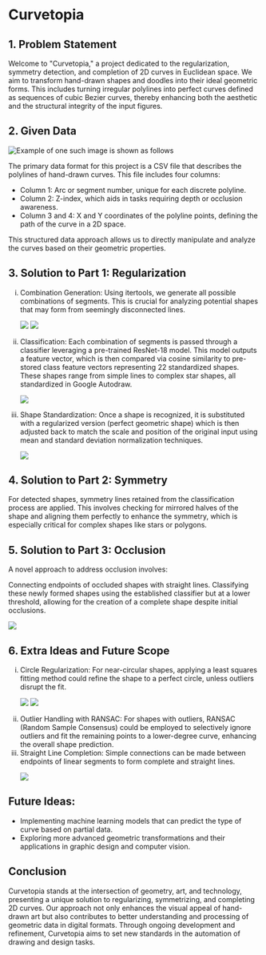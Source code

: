 # Curvetopia

## 1. Problem Statement

Welcome to "Curvetopia," a project dedicated to the regularization, symmetry detection, and completion of 2D curves in Euclidean space. We aim to transform hand-drawn shapes and doodles into their ideal geometric forms. This includes turning irregular polylines into perfect curves defined as sequences of cubic Bezier curves, thereby enhancing both the aesthetic and the structural integrity of the input figures.

## 2. Given Data

![Example of one such image is shown as follows](output_images/initial_img.png)


The primary data format for this project is a CSV file that describes the polylines of hand-drawn curves. This file includes four columns:

- Column 1: Arc or segment number, unique for each discrete polyline.
- Column 2: Z-index, which aids in tasks requiring depth or occlusion awareness.
- Column 3 and 4: X and Y coordinates of the polyline points, defining the path of the curve in a 2D space.

This structured data approach allows us to directly manipulate and analyze the curves based on their geometric properties.

## 3. Solution to Part 1: Regularization
<ol type='i'>
<li>Combination Generation:
Using itertools, we generate all possible combinations of segments. This is crucial for analyzing potential shapes that may form from seemingly disconnected lines.

![](output_images/output2.png)
![](output_images/output3.png)
<li>Classification:
Each combination of segments is passed through a classifier leveraging a pre-trained ResNet-18 model. This model outputs a feature vector, which is then compared via cosine similarity to pre-stored class feature vectors representing 22 standardized shapes. These shapes range from simple lines to complex star shapes, all standardized in Google Autodraw.

![](Data/circle1.png)

<li>Shape Standardization:
Once a shape is recognized, it is substituted with a regularized version (perfect geometric shape) which is then adjusted back to match the scale and position of the original input using mean and standard deviation normalization techniques.

![](output_images/LSF_circle_output.png)
</ol>

## 4. Solution to Part 2: Symmetry
For detected shapes, symmetry lines retained from the classification process are applied. This involves checking for mirrored halves of the shape and aligning them perfectly to enhance the symmetry, which is especially critical for complex shapes like stars or polygons.

## 5. Solution to Part 3: Occlusion
A novel approach to address occlusion involves:

Connecting endpoints of occluded shapes with straight lines.
Classifying these newly formed shapes using the established classifier but at a lower threshold, allowing for the creation of a complete shape despite initial occlusions.

![](problems/problems/occlusion1_rec.png)

## 6. Extra Ideas and Future Scope
<ol type='i'>
<li>Circle Regularization:
For near-circular shapes, applying a least squares fitting method could refine the shape to a perfect circle, unless outliers disrupt the fit.

![](output_images/LSF_circle_input.png)
![](output_images/LSF_circle_output.png)
<li>Outlier Handling with RANSAC:
For shapes with outliers, RANSAC (Random Sample Consensus) could be employed to selectively ignore outliers and fit the remaining points to a lower-degree curve, enhancing the overall shape prediction.

<li>Straight Line Completion:
Simple connections can be made between endpoints of linear segments to form complete and straight lines.

![](output_images/detect_sl.png)
</ol>

## Future Ideas:

- Implementing machine learning models that can predict the type of curve based on partial data.
- Exploring more advanced geometric transformations and their applications in graphic design and computer vision.

## Conclusion
Curvetopia stands at the intersection of geometry, art, and technology, presenting a unique solution to regularizing, symmetrizing, and completing 2D curves. Our approach not only enhances the visual appeal of hand-drawn art but also contributes to better understanding and processing of geometric data in digital formats. Through ongoing development and refinement, Curvetopia aims to set new standards in the automation of drawing and design tasks.
